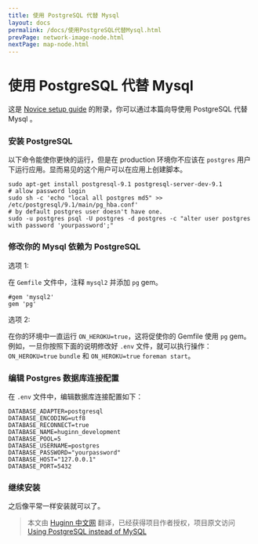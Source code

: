 ```yaml
---
title: 使用 PostgreSQL 代替 Mysql
layout: docs
permalink: /docs/使用PostgreSQL代替Mysql.html
prevPage: network-image-node.html
nextPage: map-node.html
---
```

# 使用 PostgreSQL 代替 Mysql

这是 [Novice setup guide][novice-setup-guide] 的附录，你可以通过本篇向导使用 PostgreSQL 代替 Mysql 。

### 安装 PostgreSQL

以下命令能使你更快的运行，但是在 production 环境你不应该在 `postgres` 用户下运行应用。显而易见的这个用户可以在应用上创建脚本。

    sudo apt-get install postgresql-9.1 postgresql-server-dev-9.1
    # allow password login
    sudo sh -c 'echo "local all postgres md5" >> /etc/postgresql/9.1/main/pg_hba.conf'
    # by default postgres user doesn't have one.
    sudo -u postgres psql -U postgres -d postgres -c "alter user postgres with password 'yourpassword';"

### 修改你的 Mysql 依赖为 PostgreSQL

选项 1:

在 `Gemfile` 文件中，注释 `mysql2` 并添加 `pg`  gem。

    #gem 'mysql2'
    gem 'pg'

选项 2:

在你的环境中一直运行 `ON_HEROKU=true`，这将促使你的 Gemfile 使用 `pg` gem。例如，一旦你按照下面的说明修改好 `.env` 文件，就可以执行操作：`ON_HEROKU=true` `bundle` 和 `ON_HEROKU=true` `foreman start`。

### 编辑 Postgres 数据库连接配置

在 `.env` 文件中，编辑数据库连接配置如下：

    DATABASE_ADAPTER=postgresql
    DATABASE_ENCODING=utf8
    DATABASE_RECONNECT=true
    DATABASE_NAME=huginn_development
    DATABASE_POOL=5
    DATABASE_USERNAME=postgres
    DATABASE_PASSWORD="yourpassword" 
    DATABASE_HOST="127.0.0.1"
    DATABASE_PORT=5432

### 继续安装

之后像平常一样安装就可以了。

[novice-setup-guide]: https://github.com/cantino/huginn/wiki/Novice-setup-guide
[postgresql]: http://www.postgresql.org/

> 本文由 [Huginn 中文网](http://huginn.cn) 翻译，已经获得项目作者授权，项目原文访问 [Using PostgreSQL instead of MySQL](https://github.com/cantino/huginn/wiki/Using-PostgreSQL-instead-of-MySQL)

